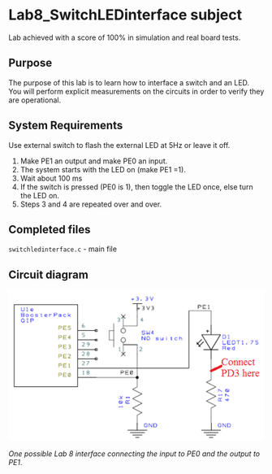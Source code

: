 # Lab8_SwitchLEDinterface subject

Lab achieved with a score of 100% in simulation and real board tests.

## Purpose
The purpose of this lab is to learn how to interface a switch and an LED. \
You will perform explicit measurements on the circuits in order to verify they are operational.

## System Requirements
Use external switch to flash the external LED at 5Hz or leave it off. 

1. Make PE1 an output and make PE0 an input. 
2. The system starts with the LED on (make PE1 =1). 
3. Wait about 100 ms
4. If the switch is pressed (PE0 is 1), then toggle the LED once, else turn the LED on. 
5. Steps 3 and 4 are repeated over and over.

## Completed files

`switchledinterface.c` - main file

## Circuit diagram

![Alt text](Lab8circuit.png?raw=true "Lab 7 circuit")

*One possible Lab 8 interface connecting the input to PE0 and the output to PE1*.
